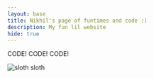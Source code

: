 ```yaml
---
layout: base
title: Nikhil's page of funtimes and code :) 
description: My fun lil website
hide: true
---
```


CODE! CODE! CODE!



![sloth](https://www.rainforest-alliance.org/wp-content/uploads/2021/06/three-toed-sloth-teaser-1-400x400.jpg.webp)
sloth